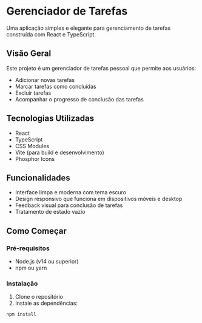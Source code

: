 # Gerenciador de Tarefas

Uma aplicação simples e elegante para gerenciamento de tarefas construída com React e TypeScript.

## Visão Geral

Este projeto é um gerenciador de tarefas pessoal que permite aos usuários:
- Adicionar novas tarefas
- Marcar tarefas como concluídas
- Excluir tarefas
- Acompanhar o progresso de conclusão das tarefas

## Tecnologias Utilizadas

- React
- TypeScript
- CSS Modules
- Vite (para build e desenvolvimento)
- Phosphor Icons

## Funcionalidades

- Interface limpa e moderna com tema escuro
- Design responsivo que funciona em dispositivos móveis e desktop
- Feedback visual para conclusão de tarefas
- Tratamento de estado vazio

## Como Começar

### Pré-requisitos

- Node.js (v14 ou superior)
- npm ou yarn

### Instalação

1. Clone o repositório
2. Instale as dependências:
```bash
npm install
```
